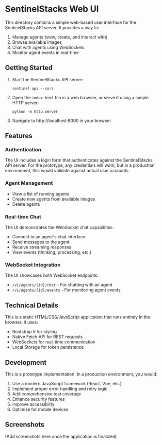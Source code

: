 # SentinelStacks Web UI

This directory contains a simple web-based user interface for the SentinelStacks API server. It provides a way to:

1. Manage agents (view, create, and interact with)
2. Browse available images
3. Chat with agents using WebSockets
4. Monitor agent events in real-time

## Getting Started

1. Start the SentinelStacks API server:
   ```
   sentinel api --cors
   ```

2. Open the `index.html` file in a web browser, or serve it using a simple HTTP server:
   ```
   python -m http.server
   ```

3. Navigate to http://localhost:8000 in your browser

## Features

### Authentication

The UI includes a login form that authenticates against the SentinelStacks API server. For the prototype, any credentials will work, but in a production environment, this would validate against actual user accounts.

### Agent Management

- View a list of running agents
- Create new agents from available images
- Delete agents

### Real-time Chat

The UI demonstrates the WebSocket chat capabilities:

- Connect to an agent's chat interface
- Send messages to the agent
- Receive streaming responses
- View events (thinking, processing, etc.)

### WebSocket Integration

The UI showcases both WebSocket endpoints:

- `/v1/agents/{id}/chat` - For chatting with an agent
- `/v1/agents/{id}/events` - For monitoring agent events

## Technical Details

This is a static HTML/CSS/JavaScript application that runs entirely in the browser. It uses:

- Bootstrap 5 for styling
- Native Fetch API for REST requests
- WebSockets for real-time communication
- Local Storage for token persistence

## Development

This is a prototype implementation. In a production environment, you would:

1. Use a modern JavaScript framework (React, Vue, etc.)
2. Implement proper error handling and retry logic
3. Add comprehensive test coverage
4. Enhance security features
5. Improve accessibility
6. Optimize for mobile devices

## Screenshots

(Add screenshots here once the application is finalized) 